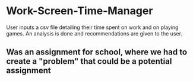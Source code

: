 # Work-Screen-Time-Manager
User inputs a csv file detailing their time spent on work and on playing games. An analysis is done and recommendations are given to the user.

## Was an assignment for school, where we had to create a "problem" that could be a potential assignment
